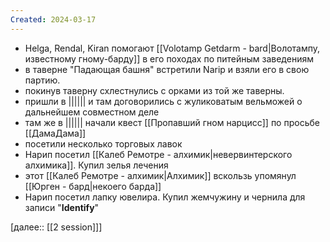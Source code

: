 ```yaml
---
Created: 2024-03-17
---
```

- Helga, Rendal, Kiran помогают [[Volotamp Getdarm - bard|Волотампу, известному гному-барду]] в его походах по питейным заведениям 
- в таверне "Падающая башня" встретили Narip и взяли его в свою партию.
- покинув таверну схлестнулись с орками из той же таверны.
- пришли в |||||| и там договорились с жуликоватым вельможей о дальнейшем совместном деле
- там же в |||||| начали квест [[Пропавший гном нарцисc]] по просьбе [[ДамаДама]]
- посетили несколько торговых лавок
- Нарип посетил [[Калеб Ремотре - алхимик|невервинтерского алхимика]]. Купил зелья лечения
- этот [[Калеб Ремотре - алхимик|Алхимик]] вскользь упомянул [[Юрген - бард|некоего барда]]
- Нарип посетил лапку ювелира.  Купил жемчужину и чернила для записи "**Identify**"


[далее:: [[2 session]]]

